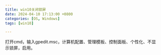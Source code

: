 ```yaml
---
title: win10关闭锁屏
date: 2024-04-10 17:13:00 +0800
categories: [OS, Windows]
tags: [win10]

---
```


打开cmd，输入gpedit.msc，计算机配置、管理模板、控制面板、个性化、不显示锁屏，启用。
